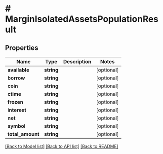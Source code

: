 # # MarginIsolatedAssetsPopulationResult

## Properties

Name | Type | Description | Notes
------------ | ------------- | ------------- | -------------
**available** | **string** |  | [optional]
**borrow** | **string** |  | [optional]
**coin** | **string** |  | [optional]
**ctime** | **string** |  | [optional]
**frozen** | **string** |  | [optional]
**interest** | **string** |  | [optional]
**net** | **string** |  | [optional]
**symbol** | **string** |  | [optional]
**total_amount** | **string** |  | [optional]

[[Back to Model list]](../../README.md#models) [[Back to API list]](../../README.md#endpoints) [[Back to README]](../../README.md)
